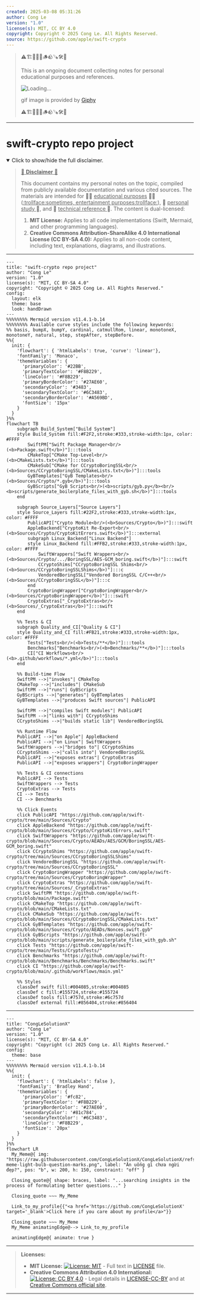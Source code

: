 ```yaml
---
created: 2025-03-08 05:31:26
author: Cong Le
version: "1.0"
license(s): MIT, CC BY 4.0
copyright: Copyright © 2025 Cong Le. All Rights Reserved.
source: https://github.com/apple/swift-crypto
---
```


> ⚠️🏗️🚧🦺🧱🪵🪨🪚🛠️👷
> 
> This is an ongoing document collecting notes for personal educational purposes and references. 
> 
> ![Loading...](https://media0.giphy.com/media/v1.Y2lkPTc5MGI3NjExeHJ4YXdtYjJpMDl0MzEwYmU4ZzBobG0waGNiN3MzNzR0d2R2NnMwNSZlcD12MV9pbnRlcm5hbF9naWZfYnlfaWQmY3Q9Zw/26gssNOlBJKjEM3yo/giphy.gif)
> 
> gif image is provided by [Giphy](https://giphy.com)
> 
> ⚠️🏗️🚧🦺🧱🪵🪨🪚🛠️👷

----


# swift-crypto repo project
<details open>
<summary>Click to show/hide the full disclaimer.</summary>
   
> <ins>📢 **Disclaimer** 🚨</ins>
>
> This document contains my personal notes on the topic,
> compiled from publicly available documentation and various cited sources.
> The materials are intended for 👨‍🎓 <ins>educational purposes</ins> 👨‍🎓 (<ins>:trollface:sometimes, entertainment purposes:trollface:</ins>), 📖 <ins> personal study </ins> 📖, and 🔖 <ins> technical reference </ins> 🔖.
> The content is dual-licensed:
> 1. **MIT License:** Applies to all code implementations (Swift, Mermaid, and other programming languages).
> 2. **Creative Commons Attribution-ShareAlike 4.0 International License (CC BY-SA 4.0):** Applies to all non-code content, including text, explanations, diagrams, and illustrations.

</details>



----

```mermaid
---
title: "swift-crypto repo project"
author: "Cong Le"
version: "1.0"
license(s): "MIT, CC BY-SA 4.0"
copyright: "Copyright © 2025 Cong Le. All Rights Reserved."
config:
  layout: elk
  theme: base
  look: handDrawn
---
%%%%%%%% Mermaid version v11.4.1-b.14
%%%%%%%% Available curve styles include the following keywords:
%% basis, bumpX, bumpY, cardinal, catmullRom, linear, monotoneX, monotoneY, natural, step, stepAfter, stepBefore.
%%{
  init: {
    'flowchart': { 'htmlLabels': true, 'curve': 'linear'},
    'fontFamily': 'Monaco',
    'themeVariables': {
      'primaryColor': '#22BB',
      'primaryTextColor': '#F8B229',
      'lineColor': '#F8B229',
      'primaryBorderColor': '#27AE60',
      'secondaryColor': '#3483',
      'secondaryTextColor': '#6C3483',
      'secondaryBorderColor': '#A569BD',
      'fontSize': '15px'
    }
  }
}%%
flowchart TB
    subgraph Build_System["Build System"]
    style Build_System fill:#F2F2,stroke:#333,stroke-width:1px, color: #FFFF
        SwiftPM["Swift Package Manager<br/>(<b>Package.swift</b>)"]:::tools
        CMakeTop["CMake Top-Level<br/>(<b>CMakeLists.txt</b>)"]:::tools
        CMakeSub["CMake for CCryptoBoringSSL<br/>(<b>Sources/CCryptoBoringSSL/CMakeLists.txt</b>)"]:::tools
        GyBTemplates["GyB Templates<br/>(<b>Sources/Crypto/*.gyb</b>)"]:::tools
        GyBScripts["GyB Scripts<br/>(<b>scripts/gyb.py</b><br/><b>scripts/generate_boilerplate_files_with_gyb.sh</b>)"]:::tools
    end

    subgraph Source_Layers["Source Layers"]
    style Source_Layers fill:#22F2,stroke:#333,stroke-width:1px, color: #FFFF
        PublicAPI["Crypto Module<br/>(<b>Sources/Crypto</b>)"]:::swift
        AppleBackend["CryptoKit Re-Export<br/>(<b>Sources/Crypto/CryptoKitErrors.swift</b>)"]:::external
        subgraph Linux_Backend["Linux Backend"]
        style Linux_Backend fill:#FFB2,stroke:#333,stroke-width:1px, color: #FFFF
            SwiftWrappers["Swift Wrappers<br/>(<b>Sources/Crypto/.../BoringSSL/AES-GCM_boring.swift</b>)"]:::swift
            CCryptoShims["CCryptoBoringSSL Shims<br/>(<b>Sources/CCryptoBoringSSLShims</b>)"]:::c
            VendoredBoringSSL["Vendored BoringSSL C/C++<br/>(<b>Sources/CCryptoBoringSSL</b>)"]:::c
        end
        CryptoBoringWrapper["CryptoBoringWrapper<br/>(<b>Sources/CryptoBoringWrapper</b>)"]:::swift
        CryptoExtras["_CryptoExtras<br/>(<b>Sources/_CryptoExtras</b>)"]:::swift
    end

    %% Tests & CI
    subgraph Quality_and_CI["Quality & CI"]
    style Quality_and_CI fill:#FB21,stroke:#333,stroke-width:1px, color: #FFFF
        Tests["Tests<br/>(<b>Tests/**</b>)"]:::tools
        Benchmarks["Benchmarks<br/>(<b>Benchmarks/**</b>)"]:::tools
        CI["CI Workflows<br/>(<b>.github/workflows/*.yml</b>)"]:::tools
    end

    %% Build-time Flow
    SwiftPM -->|"invokes"| CMakeTop
    CMakeTop -->|"includes"| CMakeSub
    SwiftPM -->|"runs"| GyBScripts
    GyBScripts -->|"generates"| GyBTemplates
    GyBTemplates -->|"produces Swift sources"| PublicAPI

    SwiftPM -->|"compiles Swift modules"| PublicAPI
    SwiftPM -->|"links with"| CCryptoShims
    CCryptoShims -->|"builds static lib"| VendoredBoringSSL

    %% Runtime Flow
    PublicAPI -->|"on Apple"| AppleBackend
    PublicAPI -->|"on Linux"| SwiftWrappers
    SwiftWrappers -->|"bridges to"| CCryptoShims
    CCryptoShims -->|"calls into"| VendoredBoringSSL
    PublicAPI -->|"exposes extras"| CryptoExtras
    PublicAPI -->|"exposes wrappers"| CryptoBoringWrapper

    %% Tests & CI connections
    PublicAPI --> Tests
    SwiftWrappers --> Tests
    CryptoExtras --> Tests
    CI --> Tests
    CI --> Benchmarks

    %% Click Events
    click PublicAPI "https://github.com/apple/swift-crypto/tree/main/Sources/Crypto"
    click AppleBackend "https://github.com/apple/swift-crypto/blob/main/Sources/Crypto/CryptoKitErrors.swift"
    click SwiftWrappers "https://github.com/apple/swift-crypto/blob/main/Sources/Crypto/AEADs/AES/GCM/BoringSSL/AES-GCM_boring.swift"
    click CCryptoShims "https://github.com/apple/swift-crypto/tree/main/Sources/CCryptoBoringSSLShims"
    click VendoredBoringSSL "https://github.com/apple/swift-crypto/tree/main/Sources/CCryptoBoringSSL"
    click CryptoBoringWrapper "https://github.com/apple/swift-crypto/tree/main/Sources/CryptoBoringWrapper"
    click CryptoExtras "https://github.com/apple/swift-crypto/tree/main/Sources/_CryptoExtras"
    click SwiftPM "https://github.com/apple/swift-crypto/blob/main/Package.swift"
    click CMakeTop "https://github.com/apple/swift-crypto/blob/main/CMakeLists.txt"
    click CMakeSub "https://github.com/apple/swift-crypto/blob/main/Sources/CCryptoBoringSSL/CMakeLists.txt"
    click GyBTemplates "https://github.com/apple/swift-crypto/blob/main/Sources/Crypto/AEADs/Nonces.swift.gyb"
    click GyBScripts "https://github.com/apple/swift-crypto/blob/main/scripts/generate_boilerplate_files_with_gyb.sh"
    click Tests "https://github.com/apple/swift-crypto/tree/main/Tests/CryptoTests/"
    click Benchmarks "https://github.com/apple/swift-crypto/blob/main/Benchmarks/Benchmarks/Benchmarks.swift"
    click CI "https://github.com/apple/swift-crypto/blob/main/.github/workflows/main.yml"

    %% Styles
    classDef swift fill:#004085,stroke:#004085
    classDef c fill:#155724,stroke:#155724
    classDef tools fill:#757d,stroke:#6c757d
    classDef external fill:#856404,stroke:#856404

```

----

<!-- 
```mermaid
%% Current Mermaid version
info
```  -->


```mermaid
---
title: "CongLeSolutionX"
author: "Cong Le"
version: "1.0"
license(s): "MIT, CC BY-SA 4.0"
copyright: "Copyright (c) 2025 Cong Le. All Rights Reserved."
config:
  theme: base
---
%%%%%%%% Mermaid version v11.4.1-b.14
%%{
  init: {
    'flowchart': { 'htmlLabels': false },
    'fontFamily': 'Bradley Hand',
    'themeVariables': {
      'primaryColor': '#fc82',
      'primaryTextColor': '#F8B229',
      'primaryBorderColor': '#27AE60',
      'secondaryColor': '#81c784',
      'secondaryTextColor': '#6C3483',
      'lineColor': '#F8B229',
      'fontSize': '20px'
    }
  }
}%%
flowchart LR
  My_Meme@{ img: "https://raw.githubusercontent.com/CongLeSolutionX/CongLeSolutionX/refs/heads/main/assets/images/My-meme-light-bulb-question-marks.png", label: "Ăn uống gì chưa ngừi đẹp?", pos: "b", w: 200, h: 150, constraint: "off" }

  Closing_quote@{ shape: braces, label: "...searching insights in the process of formulating better questions..." }

  Closing_quote ~~~ My_Meme
    
  Link_to_my_profile{{"<a href='https://github.com/CongLeSolutionX' target='_blank'>Click here if you care about my profile</a>"}}

  Closing_quote ~~~ My_Meme
  My_Meme animatingEdge@--> Link_to_my_profile
  
  animatingEdge@{ animate: true }

```

---
> **Licenses:**
>
> - **MIT License:**  [![License: MIT](https://img.shields.io/badge/License-MIT-yellow.svg)](LICENSE) - Full text in [LICENSE](LICENSE) file.
> - **Creative Commons Attribution 4.0 International:** [![License: CC BY 4.0](https://licensebuttons.net/l/by/4.0/88x31.png)](LICENSE-CC-BY) - Legal details in [LICENSE-CC-BY](LICENSE-CC-BY) and at [Creative Commons official site](http://creativecommons.org/licenses/by/4.0/).
> 
---

